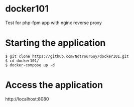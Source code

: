# docker101
Test for php-fpm app with nginx reverse proxy

# Starting the application
```
$ git clone https://github.com/NotYourGuy/docker101.git
$ cd docker101/
$ docker-compose up -d
```
# Access the application
http://localhost:8080
